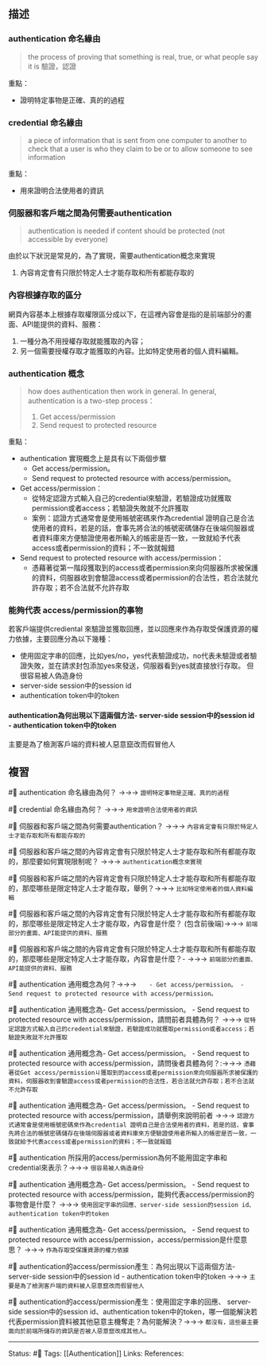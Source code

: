 ## 描述


### authentication 命名緣由
> the process of proving that something is real, true, or what people say it is
> 驗證，認證

重點：
- 證明特定事物是正確、真的的過程

### credential  命名緣由
> a piece of information that is sent from one computer to another to check that a user is who they claim to be or to allow someone to see information

重點：
- 用來證明合法使用者的資訊





###  伺服器和客戶端之間為何需要authentication


> authentication is needed if content should be protected (not accessible by everyone)

由於以下狀況是常見的，為了實現，需要authentication概念來實現
1.  內容肯定會有只限於特定人士才能存取和所有都能存取的



### 內容根據存取的區分


網頁內容基本上根據存取權限區分成以下，在這裡內容會是指的是前端部分的畫面、API能提供的資料、服務：
1. 一種分為不用授權存取就能獲取的內容；
2. 另一個需要授權存取才能獲取的內容。比如特定使用者的個人資料編輯。




### authentication 概念

> how does authentication then work in general. In general, authentication is a two-step process：
> 1. Get access/permission
> 2. Send request to protected resource


重點：
- authentication 實現概念上是具有以下兩個步驟
	- Get access/permission。
	- Send request to protected resource with access/permission。
- Get access/permission：
	- 從特定認證方式輸入自己的credential來驗證，若驗證成功就獲取permission或者access；若驗證失敗就不允許獲取
	- 案例：認證方式通常會是使用帳號密碼來作為credential 證明自己是合法使用者的資料，若是的話，會事先將合法的帳號密碼儲存在後端伺服器或者資料庫來方便驗證使用者所輸入的帳密是否一致，一致就給予代表access或者permission的資料；不一致就報錯
- Send request to protected resource with access/permission：
	- 憑藉著從第一階段獲取到的access或者permission來向伺服器所求被保護的資料，伺服器收到會驗證access或者permission的合法性，若合法就允許存取；若不合法就不允許存取
  
  

### 能夠代表 access/permission的事物

若客戶端提供crediental 來驗證並獲取回應，並以回應來作為存取受保護資源的權力依據，主要回應分為以下幾種：
- 使用固定字串的回應，比如yes/no，yes代表驗證成功，no代表未驗證或者驗證失敗，並在請求封包添加yes來發送，伺服器看到yes就直接放行存取。 但很容易被人偽造身份
- server-side session中的session id
- authentication token中的token


####  authentication為何出現以下這兩個方法- server-side session中的session id - authentication token中的token


主要是為了檢測客戶端的資料被人惡意竄改而假冒他人





## 複習

#🧠 authentication 命名緣由為何？ ->->-> `證明特定事物是正確、真的的過程`
<!--SR:!2023-01-01,3,250-->

#🧠 credential 命名緣由為何？ ->->-> `用來證明合法使用者的資訊`
<!--SR:!2023-01-01,3,250-->

#🧠  伺服器和客戶端之間為何需要authentication？ ->->-> `內容肯定會有只限於特定人士才能存取和所有都能存取的`
<!--SR:!2023-01-01,3,250-->

#🧠 伺服器和客戶端之間的內容肯定會有只限於特定人士才能存取和所有都能存取的，那麼要如何實現限制呢？ ->->-> `authentication概念來實現`
<!--SR:!2023-01-01,3,250-->


#🧠 伺服器和客戶端之間的內容肯定會有只限於特定人士才能存取和所有都能存取的，那麼哪些是限定特定人士才能存取，舉例？->->-> `比如特定使用者的個人資料編輯`
<!--SR:!2023-01-01,3,250-->

#🧠 伺服器和客戶端之間的內容肯定會有只限於特定人士才能存取和所有都能存取的，那麼哪些是限定特定人士才能存取，內容會是什麼？ (包含前後端)->->-> `前端部分的畫面、API能提供的資料、服務`
<!--SR:!2023-01-01,3,250-->

#🧠 伺服器和客戶端之間的內容肯定會有只限於特定人士才能存取和所有都能存取的，那麼哪些是限定特定人士才能存取，內容會是什麼？- ->->-> `前端部分的畫面、API能提供的資料、服務`
<!--SR:!2022-12-30,1,230-->

#🧠 authentication 通用概念為何？->->-> `	- Get access/permission。 - Send request to protected resource with access/permission。`
<!--SR:!2023-01-01,3,250-->

#🧠 authentication 通用概念為- Get access/permission。 - Send request to protected resource with access/permission，請問前者具體為何？ ->->-> `從特定認證方式輸入自己的credential來驗證，若驗證成功就獲取permission或者access；若驗證失敗就不允許獲取`
<!--SR:!2023-01-01,3,250-->

#🧠 authentication 通用概念為- Get access/permission。 - Send request to protected resource with access/permission，請問後者具體為何？:->->-> `憑藉著從Get access/permissionㄐ獲取到的access或者permission來向伺服器所求被保護的資料，伺服器收到會驗證access或者permission的合法性，若合法就允許存取；若不合法就不允許存取`
<!--SR:!2023-01-01,3,250-->

#🧠 authentication 通用概念為- Get access/permission。 - Send request to protected resource with access/permission，請舉例來說明前者 ->->-> `認證方式通常會是使用帳號密碼來作為credential 證明自己是合法使用者的資料，若是的話，會事先將合法的帳號密碼儲存在後端伺服器或者資料庫來方便驗證使用者所輸入的帳密是否一致，一致就給予代表access或者permission的資料；不一致就報錯`
<!--SR:!2023-01-01,3,250-->

#🧠 authentication 所採用的access/permission為何不能用固定字串和credential來表示？->->-> `很容易被人偽造身份`
<!--SR:!2023-01-01,3,250-->



#🧠 authentication 通用概念為- Get access/permission。 - Send request to protected resource with access/permission，能夠代表access/permission的事物會是什麼？ ->->-> `使用固定字串的回應、server-side session的session id、authentication token中的token`
<!--SR:!2023-01-01,3,250-->

#🧠 authentication 通用概念為- Get access/permission。 - Send request to protected resource with access/permission，access/permission是什麼意思？ ->->-> `作為存取受保護資源的權力依據`
<!--SR:!2022-12-30,1,230-->

#🧠 authentication的access/permission產生：為何出現以下這兩個方法- server-side session中的session id - authentication token中的token ->->-> `主要是為了檢測客戶端的資料被人惡意竄改而假冒他人`
<!--SR:!2023-01-01,3,250-->

#🧠  authentication的access/permission產生：使用固定字串的回應、 server-side session中的session id、authentication token中的token，哪一個能解決若代表permission資料被其他惡意主機奪走？為何能解決？->->-> `都沒有，這些最主要面向於前端所儲存的資訊是否被人惡意竄改成其他人。`
<!--SR:!2023-01-01,3,250-->



---
Status: #🌱 
Tags:
[[Authentication]]
Links:
References: